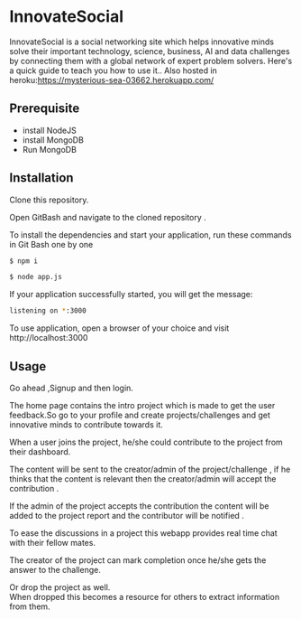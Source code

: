 # InnovateSocial

InnovateSocial is a social networking site which helps innovative minds solve their important technology, science, business, AI and data challenges by connecting them with a global network of expert problem solvers.
Here's a quick guide to teach you how to use it..
Also hosted in heroku:https://mysterious-sea-03662.herokuapp.com/
## Prerequisite 

* install NodeJS
* install MongoDB
* Run MongoDB
## Installation
Clone this repository.  

Open GitBash and navigate to the cloned repository .  

To install the dependencies and start your application, run these commands in Git Bash one by one

```bash 
$ npm i
```
```bash 
$ node app.js
```
If your application successfully started, you will get the message:

```bash 
listening on *:3000
```
To use application, open a browser of your choice and visit http://localhost:3000

## Usage

Go ahead ,Signup and then login.  

The home page contains the intro project which is made to get the user feedback.So go to your profile and create projects/challenges and get innovative minds to contribute towards it.  

When a user joins the project, he/she could contribute to the project from their dashboard.  

The content will be sent to the creator/admin of the project/challenge , if he thinks that the content is relevant then the creator/admin will accept the contribution .  

If the admin of the project accepts the contribution the content will be added to the project report and the contributor will be notified .

To ease the discussions in a project this webapp provides real time chat with their fellow mates.  

The creator of the project can mark completion once he/she gets the answer to the challenge.  

Or drop the project as well.  
When dropped this becomes a resource for others to extract information from them.  


